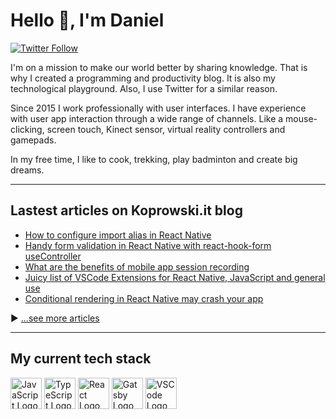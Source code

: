 # Hello 👋, I'm Daniel

[![Twitter Follow](https://img.shields.io/twitter/follow/Koprowski_it?style=social)](https://twitter.com/Koprowski_it)

I'm on a mission to make our world better by sharing knowledge. That is why I created a programming and productivity blog. It is also my technological playground. Also, I use Twitter for a similar reason.

Since 2015 I work professionally with user interfaces. I have experience with user app interaction through a wide range of channels. Like a mouse-clicking, screen touch, Kinect sensor, virtual reality controllers and gamepads. 

In my free time, I like to cook, trekking, play badminton and create big dreams.

---

## Lastest articles on Koprowski.it blog

<!-- BLOG-POST-LIST:START -->
- [How to configure import alias in React Native](https://koprowski.it/import-alias-in-react-native-and-vscode/)
- [Handy form validation in React Native with react-hook-form useController](https://koprowski.it/react-native-form-validation-with-react-hook-form-usecontroller/)
- [What are the benefits of mobile app session recording](https://koprowski.it/2020/mobile-app-session-recording-with-smartlook/)
- [Juicy list of VSCode Extensions for React Native, JavaScript and general use](https://koprowski.it/2020/vscode-extensions-for-react-native-javascript/)
- [Conditional rendering in React Native may crash your app](https://koprowski.it/2020/conditional-rendering-react-native-text-crash/)
<!-- BLOG-POST-LIST:END -->

▶ [...see more articles](https://koprowski.it)

---

## My current tech stack

<img src="https://cdn.worldvectorlogo.com/logos/logo-javascript.svg" alt="JavaScript Logo" width="50" height="50"/> <img src="https://cdn.worldvectorlogo.com/logos/typescript.svg" alt="TypeScript Logo" width="50" height="50"/> <img src="https://cdn.worldvectorlogo.com/logos/react-2.svg" alt="React Logo" width="50" height="50"/> <img src="https://cdn.worldvectorlogo.com/logos/gatsby.svg" alt="Gatsby Logo" width="50" height="50"/> <img src="https://cdn.worldvectorlogo.com/logos/visual-studio-code-1.svg" alt="VSCode Logo" width="50" height="50"/>

<!--
**dkoprowski/dkoprowski** is a ✨ _special_ ✨ repository because its `README.md` (this file) appears on your GitHub profile.

Here are some ideas to get you started:

- 🔭 I’m currently working on ...
- 🌱 I’m currently learning ...
- 👯 I’m looking to collaborate on ...
- 🤔 I’m looking for help with ...
- 💬 Ask me about ...
- 📫 How to reach me: ...
- 😄 Pronouns: ...
- ⚡ Fun fact: ...
-->
